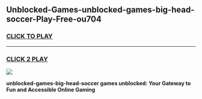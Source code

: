 
## Unblocked-Games-unblocked-games-big-head-soccer-Play-Free-ou704
<h3>
<a href="https://premium76.site?title=unblocked-games-big-head-soccer&ref=20A">CLICK TO PLAY</a></h3>
<hr>

<h3>
<a href="https://premium76.site?title=unblocked-games-big-head-soccer&ref=20A">CLICK 2 PLAY</a>
  
</h3>

<a href="https://premium76.site?title=unblocked-games-big-head-soccer&ref=20A"><img src="https://clearcache.store/games.png"></a>


**unblocked-games-big-head-soccer games unblocked: Your Gateway to Fun and Accessible Online Gaming**
